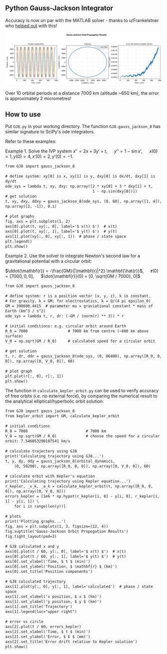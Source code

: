 ## Python Gauss-Jackson Integrator

Accuracy is now on par with the MATLAB solver - thanks to u/Frankelstner who [helped out](https://www.reddit.com/r/learnpython/comments/114pjhb/comment/j8xp7mp/?utm_source=share&utm_medium=web2x&context=3) with this!

![image](Figure_1.png)

Over 10 orbital periods at a distance 7000 km (altitude ~650 km), the error is approximately 2 micrometres!

## How to use

Put `GJ8.py` in your working directory. The function `GJ8.gauss_jackson_8` has similar signature to SciPy's ode integrators.

Refer to these examples:

Example 1. Solve the IVP system $x'' = 2x + 3y' + t$,     &emsp; $y'' = 1 - \sin x'$,     &emsp; $x(0)=1,y(0)=4,x'(0)=2,y'(0)=-1$.

```
from GJ8 import gauss_jackson_8

# define system: xy[0] is x, xy[1] is y, dxy[0] is dx/dt, dxy[1] is dy/dt
ode_sys = lambda t, xy, dxy: np.array([2 * xy[0] + 3 * dxy[1] + t,
                                       1 - np.sin(dxy[0])])
# get solution
t, xy, dxy, ddxy = gauss_jackson_8(ode_sys, (0, 60), np.array([1, 4]), np.array([2, -1]), 0.1)

# plot graphs
fig, axs = plt.subplots(1, 2)
axs[0].plot(t, xy[:, 0], label='$ x(t) $')  # x(t)
axs[0].plot(t, xy[:, 1], label='$ y(t) $')  # y(t)
axs[1].plot(xy[:, 0], xy[:, 1])  # phase / state space
plt.legend()
plt.show()
```

Example 2. Use the solver to integrate Newton's second law for a gravitational potential with a circular orbit:

$\ddot{\mathbf{r}} = -\frac{GM}{|\mathbf{r}|^2} \mathbf{\hat{r}}$,     &emsp; $\mathbf{r}(0) = [7000,0,0]$,     &emsp; $\dot{\mathbf{r}}(0) = [0, \sqrt{GM / 7000}, 0]$

```
from GJ8 import gauss_jackson_8

# define system: r is a position vector [x, y, z], k is constant.
# For gravity, k = GM; for electrostatics, k = Q/(4 pi epsilon_0)
GM = 398600.4415  # parameter mu = graviational constant * mass of Earth (km^3 / s^2)
ode_sys = lambda t, r, dr: (-GM / (norm(r) ** 3)) * r

# initial conditions: e.g. circular orbit around Earth
R_0 = 7000                  # 7000 km from centre (~600 km above surface)
V_0 = np.sqrt(GM / R_0)     # calculated speed for a circular orbit

# get solution
t, r, dr, ddr = gauss_jackson_8(ode_sys, (0, 86400), np.array([R_0, 0, 0]), np.array([0, V_0, 0]), 60)
    
# plot graph
plt.plot(r[:, 0], r[:, 1])
plt.show()
```

The function in `calculate_kepler_orbit.py` can be used to verify accuracy of free orbits (i.e. no external force), by comparing the numerical result to the analytical elliptical/hyperbolic orbit solution:

```
from GJ8 import gauss_jackson_8
from kepler_orbit import GM, calculate_kepler_orbit

# initial conditions
R_0 = 7000                          # 7000 km
V_0 = np.sqrt(GM / R_0)             # choose the speed for a circular orbit: 7.546053290107541 km/s

# calculate trajectory using GJ8
print('Calculating trajectory using GJ8...')
t, y, dy, ddy = gauss_jackson_8(orbital_dynamics,
    (0, 58290), np.array([R_0, 0, 0]), np.array([0, V_0, 0]), 60)

# calculate orbit with Kepler's equation
print('Calculating trajectory using Kepler equation...')
r_kepler, _v_k, _a_k = calculate_kepler_orbit(t, np.array([R_0, 0, 0]), np.array([0, V_0, 0]))
errors_kepler = [1e6 * np.hypot(r_kepler[i, 0] - y[i, 0], r_kepler[i, 1] - y[i, 1]) \
    for i in range(len(y))]

# plots
print('Plotting graphs...')
fig, axs = plt.subplots(1, 3, figsize=(12, 4))
fig.suptitle('Gauss-Jackson Orbit Propogation Results')
fig.tight_layout(pad=3)

# GJ8 calculated x and y
axs[0].plot(t / 60, y[:, 0], label='$ x(t) $')  # x(t)
axs[0].plot(t / 60, y[:, 1], label='$ y(t) $')  # y(t)
axs[0].set_xlabel('Time, $ t $ (min)')
axs[0].set_ylabel('Position, $ \mathbf{r} $ (km)')
axs[0].set_title('Position components')

# GJ8 calculated trajectory
axs[1].plot(y[:, 0], y[:, 1], label='calculated')  # phase / state space
axs[1].set_xlabel('x position, $ x $ (km)')
axs[1].set_ylabel('y position, $ y $ (km)')
axs[1].set_title('Trajectory')
axs[1].legend(loc="upper right")

# error vs circle
axs[2].plot(t / 60, errors_kepler)
axs[2].set_xlabel('Time, $ t $ (min)')
axs[2].set_ylabel('Error, $ E $ (mm)')
axs[2].set_title('Error drift relative to Kepler solution')
plt.show()
```
